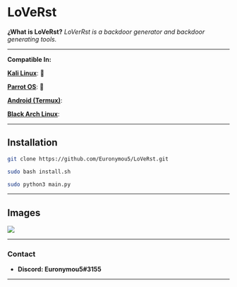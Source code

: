 # LoVeRst
**¿What is LoVeRst?** *LoVerRst is a backdoor generator and backdoor generating tools.*


----

**Compatible In:**

**[Kali Linux](https://www.kali.org/)**: 

**[Parrot OS](https://www.parrotsec.org/)**: 

**[Android (Termux)](https://termux.com/)**: 

**[Black Arch Linux](https://blackarch.org/)**: 

---
## Installation

```bash
git clone https://github.com/Euronymou5/LoVeRst.git
```
```bash
sudo bash install.sh
```
```bash
sudo python3 main.py
```
----

## Images

![](https://media.discordapp.net/attachments/995599976463859713/1028492211966451752/unknown.png?width=429&height=308)

---

### Contact

- **Discord: Euronymou5#3155**

---
